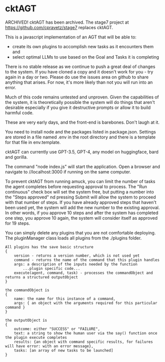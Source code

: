 # cktAGT

ARCHIVED!  cktAGT has been archived.  The stage7 project at https://github.com/cpravetz/stage7 replaces cktAGT.

This is a javascript implementation of an AGT that will be able to:
- create its own plugins to accomplish new tasks as it encounters them and
- select optimal LLMs to use based on the Goal and Tasks it is completing

There is no stable release as we continue to push a great deal of changes to the system.  If you have
cloned a copy and it doesn't work for you - try again in a day or two.  Please do use the issues
area on github to share anything that arises.  For now, it's more likely than not you will run into an error.

Much of this code remains untested and unproven.  Given the capabilities of the system,
it is theoretically possible the system will do things that aren't desirable especially if you
give it destructive prompts or allow it to build harmful code.

These are very early days, and the front-end is barebones.  Don't laugh at it.

You need to install node and the packages listed in package.json.  Settings are stored in a file named .env
in the root directory and there is a template for that file in env.template.

cktAGT can currently use GPT-3.5, GPT-4, any model on huggingface, bard and gorilla.

The command "node index.js" will start the application.  Open a browser and navigate to //localhost:3000 if running on the same computer.

To prevent cktAGT from running amuck, you can limit the number of tasks the agent completes before requesting approval to process.  The "Run continuous" check box will set the system free, but putting a number into the "Steps approved" nd pressing Submit will allow the system to proceed with that number of steps. If you have already approved steps that haven't been used yet, the system will add the new number to the existing approval.  In other words, if you approve 10 steps and after the system has completed one step, you approve 10 again, the system will consider itself as approved for 19 steps.


You can simply delete any plugins that you are not comfortable deploying.  The pluginManager class loads all plugins from the ./plugins folder.

    All plugins has the save basic structure
    {
        version - returns a version number, which is not used yet
        command - returns the name of the command that this plugin handles
        args: a description of the inputs needed by the function
            ...plugin specific code...
        execute(agent, command, task) - processes the commandObject and returns a structured outputObject
    }

    the commandObject is
    {
        name: the name for this instance of a command,
        args: { an object with the arguments required for this particular command }
    }

    the outputObject is
    {
        outcome: either "SUCCESS" or "FAILURE",
        text: a string to show the human user via the say() function once the plugin execute completes
        results: {an object with command specific results, for failures will have error: with an error message},
        tasks: [an array of new tasks to be launched]
    }


